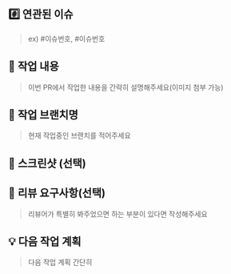 ## #️⃣ 연관된 이슈
> ex) #이슈번호, #이슈번호

## 📝 작업 내용
> 이번 PR에서 작업한 내용을 간략히 설명해주세요(이미지 첨부 가능)

## 🌳 작업 브랜치명
> 현재 작업중인 브랜치를 적어주세요

## 📸 스크린샷 (선택)

## 💬 리뷰 요구사항(선택)
> 리뷰어가 특별히 봐주었으면 하는 부분이 있다면 작성해주세요

## 💡 다음 작업 계획
> 다음 작업 계획 간단히
